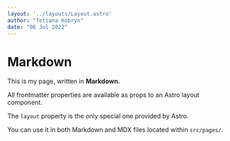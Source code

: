 ```yaml
---
layout: '../layouts/Layout.astro'
author: "Tetiana Kobryn"
date: "06 Jul 2022"
---
```


# Markdown

This is my page, written in **Markdown.**

All frontmatter properties are available as props to an Astro layout component.

The `layout` property is the only special one provided by Astro.

You can use it in both Markdown and MDX files located within `src/pages/`.
